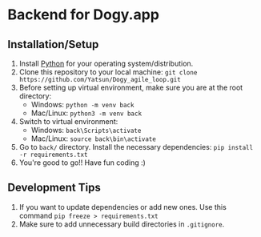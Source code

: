 # Backend for Dogy.app
## Installation/Setup
1. Install [Python](https://www.python.org/downloads/) for your operating system/distribution.
2. Clone this repository to your local machine: `git clone https://github.com/Yatsun/Dogy_agile_loop.git`
3. Before setting up virtual environment, make sure you are at the root
   directory:
   - Windows: `python -m venv back` 
   - Mac/Linux: `python3 -m venv back` 
4. Switch to virtual environment:
   - Windows: `back\Scripts\activate` 
   - Mac/Linux: `source back\bin\activate` 
4. Go to `back/` directory. Install the necessary dependencies: `pip install -r requirements.txt`
5. You're good to go!! Have fun coding :)

## Development Tips
1. If you want to update dependencies or add new ones. Use this command
   `pip freeze > requirements.txt`
2. Make sure to add unnecessary build directories in `.gitignore`.
